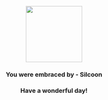 <p align="center">
    <img src="https://raw.githubusercontent.com/PokeAPI/sprites/master/sprites/pokemon/266.png" width="150" height="150">
</p>
<h3 align="center">You were embraced by - <b>Silcoon</b></h3>
<h3 align="center">Have a wonderful day!</h3>
